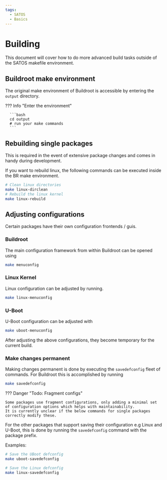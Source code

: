 ```yaml
---
tags:
  - SATOS
  - Basics
---
```

# Building
This document will cover how to do more advanced build tasks outside of the SATOS makefile environment.

## Buildroot make environment
The original make environment of Buildroot is accessible by entering the `output` directory.

??? Info "Enter the environment"
      
      ```bash
      cd output
      # run your make commands
      ```

## Rebuilding single packages
This is required in the event of extensive package changes and comes in handy during development.

If you want to rebuild linux, the following commands can be executed inside the BR make environment.
```bash
# Clean linux directories
make linux-dirclean
# Rebuild the linux kernel
make linux-rebuild
```

## Adjusting configurations
Certain packages have their own configuration frontends / guis.

### Buildroot
The main configuration framework from within Buildroot can be opened using
```bash
make menuconfig
```

### Linux Kernel
Linux configuration can be adjusted by running.
```bash
make linux-menuconfig
```

### U-Boot
U-Boot configuration can be adjusted with
```bash
make uboot-menuconfig
```

After adjusting the above configurations, they become temporary for the current build.

### Make changes permanent
Making changes permanent is done by executing the `savedefconfig` fleet of commands.
For Buildroot this is accomplished by running 
```bash
make savedefconfig
```

??? Danger "Todo: Fragment configs"

    Some packages use fragment configurations, only adding a minimal set of configuration options which helps with maintainability.
    It is currently unclear if the below commands for single packages correctly modify these.

For the other packages that support saving their configuration e.g Linux and U-Boot, this is done by 
running the `savedefconfig` command with the package prefix.

Examples:
```bash
# Save the UBoot defconfig
make uboot-savedefconfig

# Save the Linux defconfig
make linux-savedefconfig
```